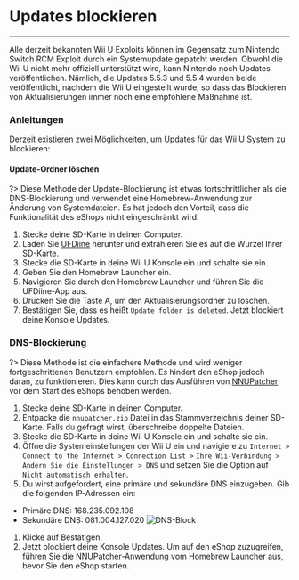 # Updates blockieren
---
Alle derzeit bekannten Wii U Exploits können im Gegensatz zum Nintendo Switch RCM Exploit durch ein Systemupdate gepatcht werden. Obwohl die Wii U nicht mehr offiziell unterstützt wird, kann Nintendo noch Updates veröffentlichen. Nämlich, die Updates 5.5.3 und 5.5.4 wurden beide veröffentlicht, nachdem die Wii U eingestellt wurde, so dass das Blockieren von Aktualisierungen immer noch eine empfohlene Maßnahme ist.

### Anleitungen

Derzeit existieren zwei Möglichkeiten, um Updates für das Wii U System zu blockieren:
<!-- tabs:start -->

#### **Update-Ordner löschen**
?> Diese Methode der Update-Blockierung ist etwas fortschrittlicher als die DNS-Blockierung und verwendet eine Homebrew-Anwendung zur Änderung von Systemdateien. Es hat jedoch den Vorteil, dass die Funktionalität des eShops nicht eingeschränkt wird.
1. Stecke deine SD-Karte in deinen Computer.
1. Laden Sie [UFDiine](https://github.com/GaryOderNichts/UFDiine/releases) herunter und extrahieren Sie es auf die Wurzel Ihrer SD-Karte.
1. Stecke die SD-Karte in deine Wii U Konsole ein und schalte sie ein.
1. Geben Sie den Homebrew Launcher ein.
1. Navigieren Sie durch den Homebrew Launcher und führen Sie die UFDiine-App aus.
1. Drücken Sie die Taste A, um den Aktualisierungsordner zu löschen.
1. Bestätigen Sie, dass es heißt `Update folder is deleted`. Jetzt blockiert deine Konsole Updates.

### **DNS-Blockierung**
?> Diese Methode ist die einfachere Methode und wird weniger fortgeschrittenen Benutzern empfohlen. Es hindert den eShop jedoch daran, zu funktionieren. Dies kann durch das Ausführen von [NNUPatcher](http://www.wiiubru.com/appstore/zips/nnupatcher.zip) vor dem Start des eShops behoben werden.
1. Stecke deine SD-Karte in deinen Computer.
1. Entpacke die `nnupatcher.zip` Datei in das Stammverzeichnis deiner SD-Karte. Falls du gefragt wirst, überschreibe doppelte Dateien.
1. Stecke die SD-Karte in deine Wii U Konsole ein und schalte sie ein.
1. Öffne die Systemeinstellungen der Wii U ein und navigiere zu `Internet > Connect to the Internet > Connection List >` `Ihre Wii-Verbindung > Ändern Sie die Einstellungen > DNS` und setzen Sie die Option auf `Nicht automatisch erhalten`.
1. Du wirst aufgefordert, eine primäre und sekundäre DNS einzugeben. Gib die folgenden IP-Adressen ein:
 - Primäre DNS: 168.235.092.108
 - Sekundäre DNS: 081.004.127.020 <img src="docs/assets/img/DNS.png" alt="DNS-Block" />
1. Klicke auf Bestätigen.
1. Jetzt blockiert deine Konsole Updates. Um auf den eShop zuzugreifen, führen Sie die NNUPatcher-Anwendung vom Homebrew Launcher aus, bevor Sie den eShop starten.


<!-- tabs:end -->
